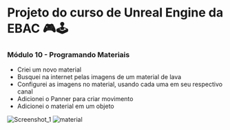 # Projeto do curso de Unreal Engine da EBAC 🎮🕹️

### Módulo 10 - Programando Materiais
- Criei um novo material
- Busquei na internet pelas imagens de um material de lava
- Configurei as imagens no material, usando cada uma em seu respectivo canal
- Adicionei o Panner para criar movimento
- Adicionei o material em um objeto
  
![Screenshot_1](https://github.com/bluejynz/EBAC-Materials/assets/66040089/580d83ab-fd94-4584-8134-1eb451089154)
![material](https://github.com/bluejynz/EBAC-Materials/assets/66040089/07e37fc9-9b33-4ee1-a91e-8281d0227476)
